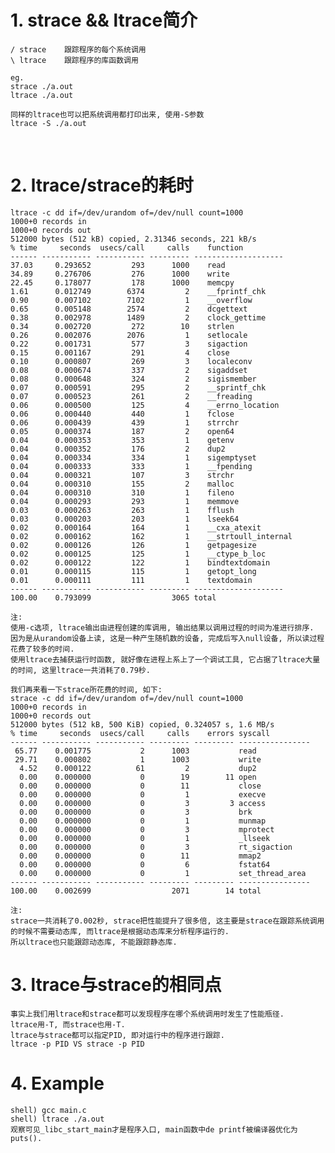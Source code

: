 # 1. strace && ltrace简介
    / strace	跟踪程序的每个系统调用
    \ ltrace	跟踪程序的库函数调用

    eg. 
	strace ./a.out
	ltrace ./a.out
	 
    同样的ltrace也可以把系统调用都打印出来, 使用-S参数
	ltrace -S ./a.out
  
 
# 2. ltrace/strace的耗时
    ltrace -c dd if=/dev/urandom of=/dev/null count=1000   
    1000+0 records in   
    1000+0 records out  
    512000 bytes (512 kB) copied, 2.31346 seconds, 221 kB/s 
    % time     seconds  usecs/call     calls    function
    ------ ----------- ----------- --------- --------------------
    37.03     0.293652         293      1000    read
    34.89     0.276706         276      1000    write
    22.45     0.178077         178      1000    memcpy
    1.61      0.012749        6374         2    __fprintf_chk
    0.90      0.007102        7102         1    __overflow
    0.65      0.005148        2574         2    dcgettext
    0.38      0.002978        1489         2    clock_gettime
    0.34      0.002720         272        10    strlen
    0.26      0.002076        2076         1    setlocale
    0.22      0.001731         577         3    sigaction
    0.15      0.001167         291         4    close
    0.10      0.000807         269         3    localeconv
    0.08      0.000674         337         2    sigaddset
    0.08      0.000648         324         2    sigismember
    0.07      0.000591         295         2    __sprintf_chk
    0.07      0.000523         261         2    __freading
    0.06      0.000500         125         4    __errno_location
    0.06      0.000440         440         1    fclose
    0.06      0.000439         439         1    strrchr
    0.05      0.000374         187         2    open64
    0.04      0.000353         353         1    getenv
    0.04      0.000352         176         2    dup2
    0.04      0.000334         334         1    sigemptyset
    0.04      0.000333         333         1    __fpending
    0.04      0.000321         107         3    strchr
    0.04      0.000310         155         2    malloc
    0.04      0.000310         310         1    fileno
    0.04      0.000293         293         1    memmove
    0.03      0.000263         263         1    fflush
    0.03      0.000203         203         1    lseek64
    0.02      0.000164         164         1    __cxa_atexit
    0.02      0.000162         162         1    __strtoull_internal
    0.02      0.000126         126         1    getpagesize
    0.02      0.000125         125         1    __ctype_b_loc
    0.02      0.000122         122         1    bindtextdomain
    0.01      0.000115         115         1    getopt_long
    0.01      0.000111         111         1    textdomain
    ------ ----------- ----------- --------- --------------------
    100.00    0.793099                  3065 total

    注:
    使用-c选项, ltrace输出由进程创建的库调用, 输出结果以调用过程的时间为准进行排序. 
    因为是从urandom设备上读, 这是一种产生随机数的设备, 完成后写入null设备, 所以读过程花费了较多的时间.  
    使用ltrace去捕获运行时函数, 就好像在进程上系上了一个调试工具, 它占据了ltrace大量的时间, 这里ltrace一共消耗了0.79秒.  

    我们再来看一下strace所花费的时间, 如下: 
    strace -c dd if=/dev/urandom of=/dev/null count=1000    
    1000+0 records in   
    1000+0 records out  
    512000 bytes (512 kB, 500 KiB) copied, 0.324057 s, 1.6 MB/s 
    % time     seconds  usecs/call     calls    errors syscall
    ------ ----------- ----------- --------- --------- ----------------
     65.77    0.001775           2      1003           read
     29.71    0.000802           1      1003           write
      4.52    0.000122          61         2           dup2
      0.00    0.000000           0        19        11 open
      0.00    0.000000           0        11           close
      0.00    0.000000           0         1           execve
      0.00    0.000000           0         3         3 access
      0.00    0.000000           0         3           brk
      0.00    0.000000           0         1           munmap
      0.00    0.000000           0         3           mprotect
      0.00    0.000000           0         1           _llseek
      0.00    0.000000           0         3           rt_sigaction
      0.00    0.000000           0        11           mmap2
      0.00    0.000000           0         6           fstat64
      0.00    0.000000           0         1           set_thread_area
    ------ ----------- ----------- --------- --------- ----------------
    100.00    0.002699                  2071        14 total

    注: 
    strace一共消耗了0.002秒, strace把性能提升了很多倍, 这主要是strace在跟踪系统调用的时候不需要动态库, 而ltrace是根据动态库来分析程序运行的.    
    所以ltrace也只能跟踪动态库, 不能跟踪静态库.


# 3. ltrace与strace的相同点
    事实上我们用ltrace和strace都可以发现程序在哪个系统调用时发生了性能瓶径.
    ltrace用-T, 而strace也用-T.
    ltrace与strace都可以指定PID, 即对运行中的程序进行跟踪.
    ltrace -p PID VS strace -p PID

# 4. Example
    shell) gcc main.c
    shell) ltrace ./a.out
    观察可见_libc_start_main才是程序入口, main函数中de printf被编译器优化为puts().

